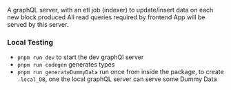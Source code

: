 A graphQL server, with an etl job (indexer) to update/insert data on each new block produced
All read queries required by frontend App will be served by this server.

### Local Testing

- `pnpm run dev` to start the dev graphQl server
- `pnpm run codegen` generates types
- `pnpm run generateDummyData` run once from inside the package, to create `.local_DB`, one the local graphQL server can serve some Dummy Data
